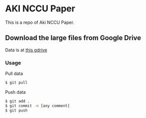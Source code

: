 # AKI NCCU Paper
This is a repo of Aki NCCU Paper.

## Download the large files from Google Drive

Data is at [this gdrive](https://drive.google.com/drive/folders/1EB3rqH8z0Hpx7oGjBDwAVkamRYTLsNht?usp=sharing)

### Usage
Pull data
```bash
$ git pull
```
Push data
```bash
$ git add .
$ git commit -m [any comment]
$ git push
```
